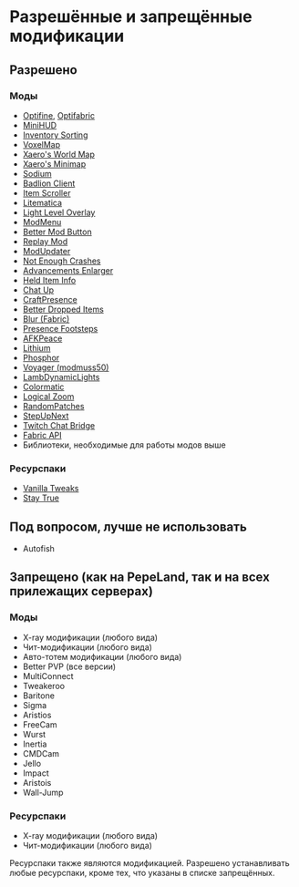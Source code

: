 # **Разрешённые и запрещённые модификации**

## Разрешено

### Моды

- [Optifine](https://optifine.net/downloads), [Optifabric](https://curseforge.com/minecraft/mc-mods/optifabric)
- [MiniHUD](https://curseforge.com/minecraft/mc-mods/minihud)
- [Inventory Sorting](https://curseforge.com/minecraft/mc-mods/inventory-sorting)
- [VoxelMap](https://curseforge.com/minecraft/mc-mods/voxelmap)
- [Xaero's World Map](https://curseforge.com/minecraft/mc-mods/xaeros-world-map)
- [Xaero's Minimap](https://curseforge.com/minecraft/mc-mods/xaeros-minimap)
- [Sodium](https://curseforge.com/minecraft/mc-mods/sodium)
- [Badlion Client](https://client.badlion.net/)
- [Item Scroller](https://curseforge.com/minecraft/mc-mods/item-scroller)
- [Litematica](https://curseforge.com/minecraft/mc-mods/litematica)
- [Light Level Overlay](https://curseforge.com/minecraft/mc-mods/light-overlay)
- [ModMenu](https://curseforge.com/minecraft/mc-mods/modmenu)
- [Better Mod Button](https://curseforge.com/minecraft/mc-mods/better-mod-button)
- [Replay Mod](https://replaymod.com/download/)
- [ModUpdater](https://curseforge.com/minecraft/mc-mods/modupdater)
- [Not Enough Crashes](https://curseforge.com/minecraft/mc-mods/not-enough-crashes)
- [Advancements Enlarger](https://curseforge.com/minecraft/mc-mods/advancements-enlarger)
- [Held Item Info](https://curseforge.com/minecraft/mc-mods/held-item-info)
- [Chat Up](https://curseforge.com/minecraft/mc-mods/chat-up)
- [CraftPresence](https://curseforge.com/minecraft/mc-mods/craftpresence)
- [Better Dropped Items](https://curseforge.com/minecraft/mc-mods/better-dropped-items)
- [Blur (Fabric)](https://curseforge.com/minecraft/mc-mods/blur-fabric)
- [Presence Footsteps](https://curseforge.com/minecraft/mc-mods/presence-footsteps)
- [AFKPeace](https://curseforge.com/minecraft/mc-mods/afkpeace)
- [Lithium](https://curseforge.com/minecraft/mc-mods/lithium)
- [Phosphor](https://curseforge.com/minecraft/mc-mods/phosphor)
- [Voyager (modmuss50)](https://github.com/modmuss50/Voyager/releases/download/1.0.0/voyager-1.0.0.jar)
- [LambDynamicLights](https://curseforge.com/minecraft/mc-mods/lambdynamiclights/files)
- [Colormatic](https://curseforge.com/minecraft/mc-mods/colormatic)
- [Logical Zoom](https://curseforge.com/minecraft/mc-mods/logical-zoom)
- [RandomPatches](https://curseforge.com/minecraft/mc-mods/randompatches-fabric)
- [StepUpNext](https://curseforge.com/minecraft/mc-mods/stepupnext)
- [Twitch Chat Bridge](https://curseforge.com/minecraft/mc-mods/twitch-chat)
- [Fabric API](https://curseforge.com/minecraft/mc-mods/fabric-api)
- Библиотеки, необходимые для работы модов выше

### Ресурспаки

- [Vanilla Tweaks](https://vanillatweaks.net/)
- [Stay True](https://curseforge.com/minecraft/texture-packs/stay-true)

## Под вопросом, лучше не использовать

- Autofish

## Запрещено (как на PepeLand, так и на всех прилежащих серверах)

### Моды

- X-ray модификации (любого вида)
- Чит-модификации (любого вида)
- Авто-тотем модификации (любого вида)
- Better PVP (все версии)
- MultiConnect
- Tweakeroo
- Baritone
- Sigma
- Aristios
- FreeCam
- Wurst
- Inertia
- CMDCam
- Jello
- Impact
- Aristois
- Wall-Jump

### Ресурспаки

- X-ray модификации (любого вида)
- Чит-модификации (любого вида)

Ресурспаки также являются модификацией. Разрешено устанавливать любые ресурспаки, кроме тех, что указаны в списке запрещённых.
